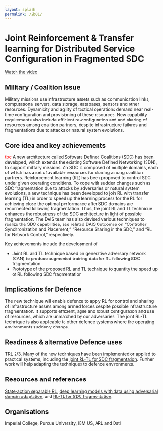 ```yaml
---
layout: splash
permalink: /2b01/
---
```


# Joint Reinforcement & Transfer learning for Distributed Service Configuration in Fragmented SDC

[Watch the video](https://ibm.box.com/xxx)

## Military / Coalition Issue
Military missions use infrastructure assets such as communication links, computational servers, data storage, databases, sensors and other resources. Dynamicity and agility of tactical operations demand near real-time configuration and provisioning of these resources.  New capability requirements also include efficient re-configuration and and sharing of resources among coalition partners, despite infrastructure failures and fragmentations due to attacks or natural system evolutions.

## Core idea and key achievements
<span style="color:red">tbc</span>
A new architecture called Software Defined Coalitions (SDC) has been developed, which extends the existing Software Defined Networking (SDN), to support military missions. An SDC is composed of multiple domains, each of which has a set of available resources for sharing among coalition partners. Reinforcement learning (RL) has been proposed to control SDC under given operating conditions. To cope with sudden changes such as SDC fragmentation due to attacks by adversaries or natural system evolutions, a new technique has been developed to join RL with transfer learning (TL) in order to speed up the learning process for the RL for achieving close the optimal performance after SDC domains are reconnected following fragmentation. Thus, the joint RL and TL technique enhances the robustness of the SDC architecture in light of possible fragmentation. The DAIS team has also devised various techniques to realize the SDC capabilities; see related DAIS Outcomes on “Controller Synchronization and Placement,” “Resource Sharing in the SDC,” and “RL for Network Control,” respectively.

Key achievements include the development of: 
- Joint RL and TL technique based on generative adversary network (GAN) to produce augmented training data for RL following SDC fragmentation
- Prototype of the proposed RL and TL technique to quantity the speed up of RL following SDC fragmentation

<!-- ![image info](/dais/achievements/images/1a02_figure1.jpg) -->

## Implications for Defence
The new technique will enable defence to apply RL for control and sharing of infrastructure assets among armed forces despite possible infrastructure fragmentation. It supports efficient, agile and robust configuration and use of resources, which are unmatched by our adversaries. The joint RL-TL technique is also applicable to other defence systems where the operating environments suddenly change.

## Readiness & alternative Defence uses
TRL 2/3. Many of the new techniques have been implemented or applied to practical systems, including the [joint RL-TL for SDC fragmentation](http://sl.dais-ita-org/science-library/paper/doc-6087). Further work will help adapting the techniques to defence environments.

## Resources and references
[State-action separable RL](https://dais-ita.org/node/5425), [deep learning models with data using adversarial domain adaptation](http://sl.dais-ita.org/science-library/paper/doc-6050), and [RL-TL for SDC fragmentation](http://sl.dais-ita.org/science-library/paper/doc-6087).

## Organisations
Imperial College, Purdue University, IBM US, ARL and Dstl

